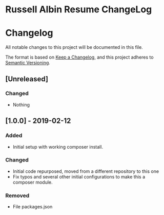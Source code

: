 # Russell Albin Resume ChangeLog

# Changelog
All notable changes to this project will be documented in this file.

The format is based on [Keep a Changelog](https://keepachangelog.com/en/1.0.0/),
and this project adheres to [Semantic Versioning](https://semver.org/spec/v2.0.0.html).

## [Unreleased]
### Changed
- Nothing

## [1.0.0] - 2019-02-12
### Added
- Initial setup with working composer install.

### Changed
- Initial code repurposed, moved from a different repository to this one
- Fix typos and several other initial configurations to make this a composer module.

### Removed
- File packages.json